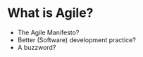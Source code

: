 # What is Agile?


* The Agile Manifesto?
* Better (Software) development practice?
* A buzzword?


